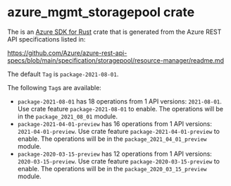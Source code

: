# azure_mgmt_storagepool crate

The is an [Azure SDK for Rust](https://github.com/Azure/azure-sdk-for-rust) crate that is generated from the Azure REST API specifications listed in:

https://github.com/Azure/azure-rest-api-specs/blob/main/specification/storagepool/resource-manager/readme.md

The default `Tag` is `package-2021-08-01`.

The following `Tag`s are available:

- `package-2021-08-01` has 18 operations from 1 API versions: `2021-08-01`. Use crate feature `package-2021-08-01` to enable. The operations will be in the `package_2021_08_01` module.
- `package-2021-04-01-preview` has 16 operations from 1 API versions: `2021-04-01-preview`. Use crate feature `package-2021-04-01-preview` to enable. The operations will be in the `package_2021_04_01_preview` module.
- `package-2020-03-15-preview` has 12 operations from 1 API versions: `2020-03-15-preview`. Use crate feature `package-2020-03-15-preview` to enable. The operations will be in the `package_2020_03_15_preview` module.